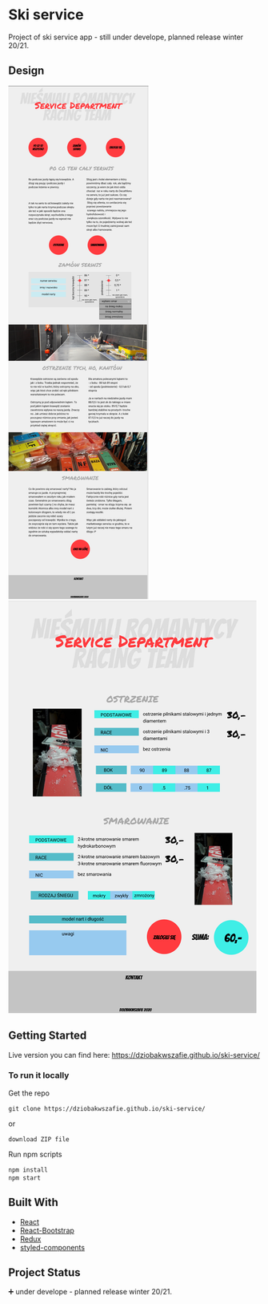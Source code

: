 # Ski service

Project of ski service app - still under develope, planned release winter 20/21.

## Design

<img src="https://github.com/dziobakwszafie/ski-service/blob/master/design.PNG" />
<img src="https://github.com/dziobakwszafie/ski-service/blob/master/design1.png" />

## Getting Started

Live version you can find here: https://dziobakwszafie.github.io/ski-service/

### To run it locally

Get the repo

```
git clone https://dziobakwszafie.github.io/ski-service/
```

or

```
download ZIP file
```

Run npm scripts

```
npm install
npm start
```

## Built With

- [React](https://reactjs.org/)
- [React-Bootstrap](https://react-bootstrap.github.io/)
- [Redux](https://redux.js.org/)
- [styled-components](https://styled-components.com/)

## Project Status

:heavy_plus_sign:	under develope - planned release winter 20/21.
